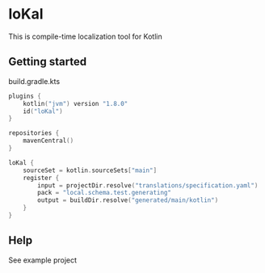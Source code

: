 # loKal
This is compile-time localization tool for Kotlin

## Getting started

build.gradle.kts
```kotlin
plugins {
    kotlin("jvm") version "1.8.0"
    id("loKal")
}

repositories {
    mavenCentral()
}

loKal {
    sourceSet = kotlin.sourceSets["main"]
    register {
        input = projectDir.resolve("translations/specification.yaml")
        pack = "local.schema.test.generating"
        output = buildDir.resolve("generated/main/kotlin")
    }
}
```

## Help
See example project